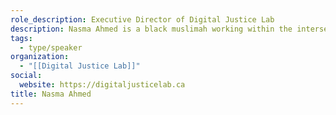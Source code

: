 ```yaml
---
role_description: Executive Director of Digital Justice Lab
description: Nasma Ahmed is a black muslimah working within the intersections of social justice, technology and policy. She is a technologist and capacity builder based in Toronto. She is the Executive Director of the Digital Justice Lab a national organization focusing on building a more just and equitable digital future in Canada and fellow with Mozilla-Ford Foundation.
tags:
  - type/speaker
organization:
  - "[[Digital Justice Lab]]"
social:
  website: https://digitaljusticelab.ca
title: Nasma Ahmed
---
```

